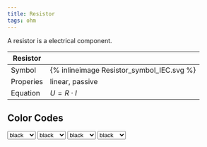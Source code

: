 ```yaml
---
title: Resistor
tags: ohm
---
```


A resistor is a electrical component.

| Resistor  |   |
| ------------- | -------- |
| Symbol | {% inlineimage Resistor_symbol_IEC.svg %} |
| Properies | linear, passive |
| Equation | $U = R \cdot I$ |


## Color Codes

<select id="R_band1" onchange="R_calcResistor()">
  <option style="background-color: black"value="black">black</option>
  <option style="background-color: brown"value="brown">brown</option>
  <option style="background-color: red"value="red">red</option>
  <option style="background-color: orange"value="orange">orange</option>
  <option style="background-color: yellow"value="yellow">yellow</option>
  <option style="background-color: green"value="green">green</option>
  <option style="background-color: blue"value="blue">blue</option>
  <option style="background-color: violet"value="violet">violet</option>
  <option style="background-color: grey"value="grey">grey</option>
  <option style="background-color: white"value="white">white</option>
</select>
<select id="R_band2" onchange="RC_loadSVG()">
  <option style="background-color: black"value="black">black</option>
  <option style="background-color: brown"value="brown">brown</option>
  <option style="background-color: red"value="red">red</option>
  <option style="background-color: orange"value="orange">orange</option>
  <option style="background-color: yellow"value="yellow">yellow</option>
  <option style="background-color: green"value="green">green</option>
  <option style="background-color: blue"value="blue">blue</option>
  <option style="background-color: violet"value="violet">violet</option>
  <option style="background-color: grey"value="grey">grey</option>
  <option style="background-color: white"value="white">white</option>
</select>
<select id="R_band3" onchange="RC_loadSVG()">
  <option style="background-color: black"value="black">black</option>
  <option style="background-color: brown"value="brown">brown</option>
  <option style="background-color: red"value="red">red</option>
  <option style="background-color: orange"value="orange">orange</option>
  <option style="background-color: yellow"value="yellow">yellow</option>
  <option style="background-color: green"value="green">green</option>
  <option style="background-color: blue"value="blue">blue</option>
  <option style="background-color: violet"value="violet">violet</option>
  <option style="background-color: grey"value="grey">grey</option>
  <option style="background-color: white"value="white">white</option>
</select>

<select id="R_band4" onchange="RC_loadSVG()">
  <option style="background-color: black"value="black">black</option>
  <option style="background-color: brown"value="brown">brown</option>
  <option style="background-color: red"value="red">red</option>
  <option style="background-color: orange"value="orange">orange</option>
  <option style="background-color: yellow"value="yellow">yellow</option>
  <option style="background-color: green"value="green">green</option>
  <option style="background-color: blue"value="blue">blue</option>
  <option style="background-color: violet"value="violet">violet</option>
  <option style="background-color: grey"value="grey">grey</option>
  <option style="background-color: white"value="white">white</option>
</select>
